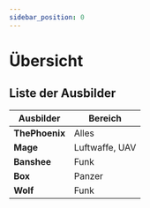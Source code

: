 ```yaml
---
sidebar_position: 0
---
```


# Übersicht

## Liste der Ausbilder

<table>
  <thead>
    <tr>
      <th>Ausbilder</th>
      <th>Bereich</th>
    </tr>
  </thead>
  <tbody>
    <tr>
      <td><b>ThePhoenix</b></td>
      <td>Alles</td>
    </tr>
    <tr>
      <td><b>Mage</b></td>
      <td>Luftwaffe, UAV</td>
    </tr>
    <tr>
      <td><b>Banshee</b></td>
      <td>Funk</td>
    </tr>
    <tr>
      <td><b>Box</b></td>
      <td>Panzer</td>
    </tr>
    <tr>
      <td><b>Wolf</b></td>
      <td>Funk</td>
    </tr>
  </tbody>
</table>
